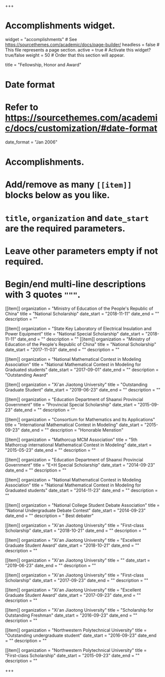+++
# Accomplishments widget.
widget = "accomplishments"  # See https://sourcethemes.com/academic/docs/page-builder/
headless = false  # This file represents a page section.
active = true  # Activate this widget? true/false
weight = 50  # Order that this section will appear.

title = "Fellowship, Honor and Award"

# Date format
#   Refer to https://sourcethemes.com/academic/docs/customization/#date-format
date_format = "Jan 2006"

# Accomplishments.
#   Add/remove as many `[[item]]` blocks below as you like.
#   `title`, `organization` and `date_start` are the required parameters.
#   Leave other parameters empty if not required.
#   Begin/end multi-line descriptions with 3 quotes `"""`.

[[item]]
 organization = "Ministry of Education of the People's Republic of China"
 title = "National Scholarship"
 date_start = "2018-11-11"
 date_end = ""
 description = "" 

[[item]]
 organization = "State Key Laboratory of Electrical Insulation and Power Equipment"
 title = "National Special Scholarship"
 date_start = "2018-11-11"
 date_end = ""
 description = "" 
[[item]]
 organization = "Ministry of Education of the People's Republic of China"
 title = "National Scholarship"
 date_start = "2017-11-03"
 date_end = ""
 description = "" 

[[item]]
 organization = "National Mathematical Contest in Modeling Association"
 title = "National Mathematical Contest in Modeling for Graduated students"
 date_start = "2017-09-01"
 date_end = ""
 description = "Outstanding Award" 

[[item]]
 organization = "Xi'an Jiaotong University"
 title = "Outstanding Graduate Student"
 date_start = "2019-06-23"
 date_end = ""
 description = ""

[[item]]
 organization = "Education Department of Shaanxi Provincial Government"
 title = "Provincial Special Scholarship"
 date_start = "2015-09-23"
 date_end = ""
 description = ""  

[[item]]
 organization = "Consortium for Mathematics and Its Applications"
 title = "International Mathematical Contest in Modeling"
 date_start = "2015-09-23"
 date_end = ""
 description = "Honorable Menstion"  

[[item]]
 organization = "Mathorcup MCM Association"
 title = "5th Mathorcup international Mathematical Contest in Modeling"
 date_start = "2015-05-23"
 date_end = ""
 description = ""  

[[item]]
 organization = "Education Department of Shaanxi Provincial Government"
 title = "E+H Special Scholarship"
 date_start = "2014-09-23"
 date_end = ""
 description = ""  

[[item]]
 organization = "National Mathematical Contest in Modeling Association"
 title = "National Mathematical Contest in Modeling for Graduated students"
 date_start = "2014-11-23"
 date_end = ""
 description = ""  

[[item]]
 organization = "National College Student Debate Association"
 title = "National Undergraduate Debate Contest"
 date_start = "2014-09-23"
 date_end = ""
 description = " Best debater"  

[[item]]
 organization = "Xi'an Jiaotong University"
 title = "First-class Scholarship"
 date_start = "2018-10-21"
 date_end = ""
 description = "" 

[[item]]
 organization = "Xi'an Jiaotong University"
 title = "Excellent Graduate Student Award"
 date_start = "2018-10-21"
 date_end = ""
 description = "" 

[[item]]
 organization = "Xi'an Jiaotong University"
 title = ""
 date_start = "2019-06-23"
 date_end = ""
 description = "" 

[[item]]
 organization = "Xi'an Jiaotong University"
 title = "First-class Scholarship"
 date_start = "2017-09-23"
 date_end = ""
 description = "" 

[[item]]
 organization = "Xi'an Jiaotong University"
 title = "Excellent Graduate Student Award"
 date_start = "2017-09-23"
 date_end = ""
 description = ""  

[[item]]
 organization = "Xi'an Jiaotong University"
 title = "Scholarship for Outstanding Freshman"
 date_start = "2016-09-23"
 date_end = ""
 description = ""  

[[item]]
 organization = "Northwestern Polytechnical University"
 title = "Outstanding undergraduate student"
 date_start = "2016-09-23"
 date_end = ""
 description = ""  

[[item]]
 organization = "Northwestern Polytechnical University"
 title = "First-class Scholarship"
 date_start = "2015-09-23"
 date_end = ""
 description = ""  

+++
